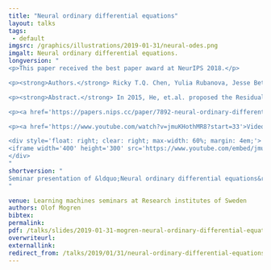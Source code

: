 ```yaml
---
title: "Neural ordinary differential equations"
layout: talks
tags:
 - default
imgsrc: /graphics/illustrations/2019-01-31/neural-odes.png
imgalt: Neural ordinary differential equations.
longversion: "
<p>This paper received the best paper award at NeurIPS 2018.</p>

<p><strong>Authors.</strong> Ricky T.Q. Chen, Yulia Rubanova, Jesse Bettencourt, David Duvenaud</p>

<p><strong>Abstract.</strong> In 2015, He, et.al. proposed the Residual networks. A simple modification to standard convolutional neural networks that made it possible to train a network of a much larger depth than before, and improved the performance of image classification (which was already impressive at the time). The idea behind residual networks is that each layer learns to model the difference between its input vector and its required output vector. This allows for gradients to propagate through deeper networks, and the transformations performed at each layer could thus be made smaller. Taking this to the limit, when the step taken in each layer goes towards zero (and the number of layers goes towards infinity), the update rule starts to resemble Euler's method for solving ordinary differential equations. In the paper Neural Ordinary Differential Equations by Ricky Chen, et.al., a true continuous depth neural network model is proposed based on solvers for ordinary differential equations. This leads to a number of benefits, such as a memory footprint that is independent of the depth of the model, and the ability of making a tradeoff between running time and precision at test-time.</p>

<p><a href='https://papers.nips.cc/paper/7892-neural-ordinary-differential-equations'>Paper fulltext PDF.</a></p>

<p><a href='https://www.youtube.com/watch?v=jmuKHothMR8?start=33'>Video capture of presentation.</a></p>

<div style='float: right; clear: right; max-width: 60%; margin: 4em;'>
<iframe width='400' height='300' src='https://www.youtube.com/embed/jmuKHothMR8?rel=0&start=33' frameborder='0' allow='autoplay; encrypted-media' allowfullscreen></iframe>
</div>
"
shortversion: "
Seminar presentation of &ldquo;Neural ordinary differential equations&rdquo; by Chen, et.al., receving best paper award at NeurIPS 2018.
"

venue: Learning machines seminars at Research institutes of Sweden
authors: Olof Mogren
bibtex: 
permalink:
pdf: /talks/slides/2019-01-31-mogren-neural-ordinary-differential-equations.pdf
overwriteurl: 
externallink: 
redirect_from: /talks/2019/01/31/neural-ordinary-differential-equations.html
---
```

